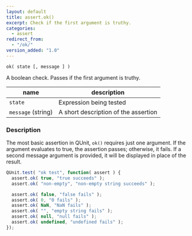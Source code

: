 ```yaml
---
layout: default
title: assert.ok()
excerpt: Check if the first argument is truthy.
categories:
  - assert
redirect_from:
  - "/ok/"
version_added: "1.0"
---
```


`ok( state [, message ] )`

A boolean check. Passes if the first argument is truthy.

| name               | description                          |
|--------------------|--------------------------------------|
| `state`            | Expression being tested              |
| `message` (string) | A short description of the assertion |

### Description

The most basic assertion in QUnit, `ok()` requires just one argument. If the argument evaluates to true, the assertion passes; otherwise, it fails. If a second message argument is provided, it will be displayed in place of the result.

```js
QUnit.test( "ok test", function( assert ) {
  assert.ok( true, "true succeeds" );
  assert.ok( "non-empty", "non-empty string succeeds" );

  assert.ok( false, "false fails" );
  assert.ok( 0, "0 fails" );
  assert.ok( NaN, "NaN fails" );
  assert.ok( "", "empty string fails" );
  assert.ok( null, "null fails" );
  assert.ok( undefined, "undefined fails" );
});
```
